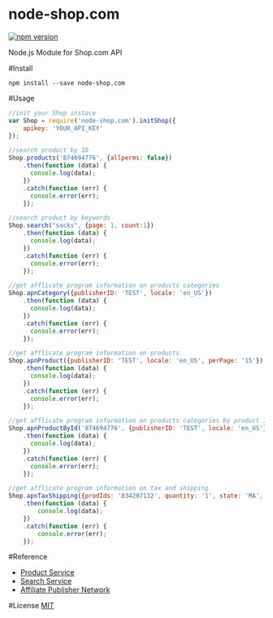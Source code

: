 # node-shop.com
[![npm version](https://badge.fury.io/js/node-shop.com.svg)](https://badge.fury.io/js/node-shop.com)

Node.js Module for Shop.com API

#Install
```
npm install --save node-shop.com
```

#Usage
```javascript
//init your Shop instace
var Shop = require('node-shop.com').initShop({
	apikey: 'YOUR_API_KEY'
});

//search product by ID
Shop.products('874694776', {allperms: false})
	.then(function (data) {
	  console.log(data);
	})
	.catch(function (err) {
	  console.error(err);
	});

//search product by keywords
Shop.search("socks", {page: 1, count:1})
    .then(function (data) {
      console.log(data);
    })
    .catch(function (err) {
      console.error(err);
    });

//get afflicate program information on products categories
Shop.apnCategory({publisherID: 'TEST', locale: 'en_US'})
	.then(function (data) {
	  console.log(data);
	})
	.catch(function (err) {
	  console.error(err);
	});

//get afflicate program information on products
Shop.apnProduct({publisherID: 'TEST', locale: 'en_US', perPage: '15'})
	.then(function (data) {
	  console.log(data);
	})
	.catch(function (err) {
	  console.error(err);
	});

//get afflicate program information on products categories by product ID
Shop.apnProductById('874694776', {publisherID: 'TEST', locale: 'en_US'})
	.then(function (data) {
	  console.log(data);
	})
	.catch(function (err) {
	  console.error(err);
	});

//get afflicate program information on tax and shipping 
Shop.apnTaxShipping({prodIds: '834207132', quantity: '1', state: 'MA', zip:'02148', city:'Malden', country:'United States', street:'999 Maple St'})
	.then(function (data) {
  		console.log(data);
	})
	.catch(function (err) { 			
		console.error(err);		
	});  
```

#Reference
- [Product Service](https://developer.shop.com/documentation/ProductService)
- [Search Service](https://developer.shop.com/documentation/SearchService)
- [Affiliate Publisher Network](https://developer.shop.com/documentation/apnResources)

#License
[MIT](http://spdx.org/licenses/MIT)
